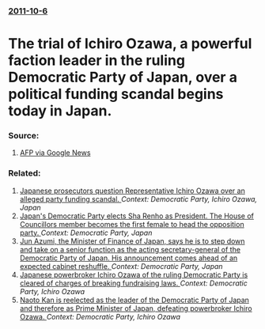 ### [2011-10-6](/news/2011/10/6/index.md)

# The trial of Ichiro Ozawa, a powerful faction leader in the ruling Democratic Party of Japan, over a political funding scandal begins today in Japan. 




### Source:

1. [AFP via Google News](http://www.google.com/hostednews/afp/article/ALeqM5hFZtS-_YMT4GJUz2-iv7YTDCoSdg?docId=CNG.8286e34e8a18e3f61ca4ad30f2f98370.1b1)

### Related:

1. [Japanese prosecutors question Representative Ichiro Ozawa over an alleged party funding scandal. ](/news/2010/01/23/japanese-prosecutors-question-representative-ichira-ozawa-over-an-alleged-party-funding-scandal.md) _Context: Democratic Party, Ichiro Ozawa, Japan_
2. [Japan's Democratic Party elects Sha Renho as President. The House of Councillors member becomes the first female to head the opposition party. ](/news/2016/09/15/japan-s-democratic-party-elects-sha-renha-as-president-the-house-of-councillors-member-becomes-the-first-female-to-head-the-opposition-par.md) _Context: Democratic Party, Japan_
3. [Jun Azumi, the Minister of Finance of Japan, says he is to step down and take on a senior function as the acting secretary-general of the Democratic Party of Japan. His announcement comes ahead of an expected cabinet reshuffle. ](/news/2012/09/24/jun-azumi-the-minister-of-finance-of-japan-says-he-is-to-step-down-and-take-on-a-senior-function-as-the-acting-secretary-general-of-the-de.md) _Context: Democratic Party, Japan_
4. [Japanese powerbroker Ichiro Ozawa of the ruling Democratic Party is cleared of charges of breaking fundraising laws. ](/news/2012/04/26/japanese-powerbroker-ichira-ozawa-of-the-ruling-democratic-party-is-cleared-of-charges-of-breaking-fundraising-laws.md) _Context: Democratic Party, Ichiro Ozawa_
5. [Naoto Kan is reelected as the leader of the Democratic Party of Japan and therefore as Prime Minister of Japan, defeating powerbroker Ichiro Ozawa. ](/news/2010/09/14/naoto-kan-is-reelected-as-the-leader-of-the-democratic-party-of-japan-and-therefore-as-prime-minister-of-japan-defeating-powerbroker-ichira.md) _Context: Democratic Party, Ichiro Ozawa_
